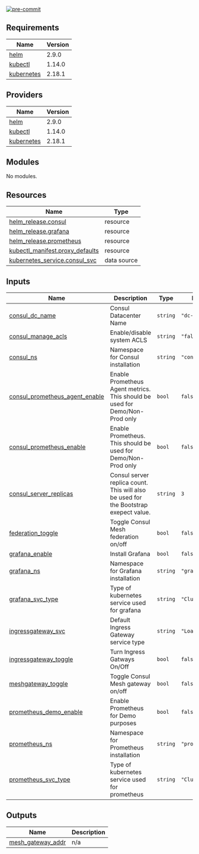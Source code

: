 [![pre-commit](https://github.com/Arctiq-Terraform-Modules/terraform-consul-gke/actions/workflows/pre-commit-checks.yaml/badge.svg?branch=main)](https://github.com/Arctiq-Terraform-Modules/terraform-consul-gke/actions/workflows/pre-commit-checks.yaml)

## Requirements

| Name | Version |
|------|---------|
| <a name="requirement_helm"></a> [helm](#requirement\_helm) | 2.9.0 |
| <a name="requirement_kubectl"></a> [kubectl](#requirement\_kubectl) | 1.14.0 |
| <a name="requirement_kubernetes"></a> [kubernetes](#requirement\_kubernetes) | 2.18.1 |

## Providers

| Name | Version |
|------|---------|
| <a name="provider_helm"></a> [helm](#provider\_helm) | 2.9.0 |
| <a name="provider_kubectl"></a> [kubectl](#provider\_kubectl) | 1.14.0 |
| <a name="provider_kubernetes"></a> [kubernetes](#provider\_kubernetes) | 2.18.1 |

## Modules

No modules.

## Resources

| Name | Type |
|------|------|
| [helm_release.consul](https://registry.terraform.io/providers/hashicorp/helm/2.9.0/docs/resources/release) | resource |
| [helm_release.grafana](https://registry.terraform.io/providers/hashicorp/helm/2.9.0/docs/resources/release) | resource |
| [helm_release.prometheus](https://registry.terraform.io/providers/hashicorp/helm/2.9.0/docs/resources/release) | resource |
| [kubectl_manifest.proxy_defaults](https://registry.terraform.io/providers/gavinbunney/kubectl/1.14.0/docs/resources/manifest) | resource |
| [kubernetes_service.consul_svc](https://registry.terraform.io/providers/hashicorp/kubernetes/2.18.1/docs/data-sources/service) | data source |

## Inputs

| Name | Description | Type | Default | Required |
|------|-------------|------|---------|:--------:|
| <a name="input_consul_dc_name"></a> [consul\_dc\_name](#input\_consul\_dc\_name) | Consul Datacenter Name | `string` | `"dc-gke"` | no |
| <a name="input_consul_manage_acls"></a> [consul\_manage\_acls](#input\_consul\_manage\_acls) | Enable/disable system ACLS | `string` | `"false"` | no |
| <a name="input_consul_ns"></a> [consul\_ns](#input\_consul\_ns) | Namespace for Consul installation | `string` | `"consul"` | no |
| <a name="input_consul_prometheus_agent_enable"></a> [consul\_prometheus\_agent\_enable](#input\_consul\_prometheus\_agent\_enable) | Enable Prometheus Agent metrics. This should be used for Demo/Non-Prod only | `bool` | `false` | no |
| <a name="input_consul_prometheus_enable"></a> [consul\_prometheus\_enable](#input\_consul\_prometheus\_enable) | Enable Prometheus. This should be used for Demo/Non-Prod only | `bool` | `false` | no |
| <a name="input_consul_server_replicas"></a> [consul\_server\_replicas](#input\_consul\_server\_replicas) | Consul server replica count. This will also be used for the Bootstrap exepect value. | `string` | `3` | no |
| <a name="input_federation_toggle"></a> [federation\_toggle](#input\_federation\_toggle) | Toggle Consul Mesh federation on/off | `bool` | `false` | no |
| <a name="input_grafana_enable"></a> [grafana\_enable](#input\_grafana\_enable) | Install Grafana | `bool` | `false` | no |
| <a name="input_grafana_ns"></a> [grafana\_ns](#input\_grafana\_ns) | Namespace for Grafana installation | `string` | `"grafana"` | no |
| <a name="input_grafana_svc_type"></a> [grafana\_svc\_type](#input\_grafana\_svc\_type) | Type of kubernetes service used for grafana | `string` | `"ClusterIP"` | no |
| <a name="input_ingressgateway_svc"></a> [ingressgateway\_svc](#input\_ingressgateway\_svc) | Default Ingress Gateway service type | `string` | `"LoadBalancer"` | no |
| <a name="input_ingressgateway_toggle"></a> [ingressgateway\_toggle](#input\_ingressgateway\_toggle) | Turn Ingress Gatways On/Off | `bool` | `false` | no |
| <a name="input_meshgateway_toggle"></a> [meshgateway\_toggle](#input\_meshgateway\_toggle) | Toggle Consul Mesh gateway on/off | `bool` | `false` | no |
| <a name="input_prometheus_demo_enable"></a> [prometheus\_demo\_enable](#input\_prometheus\_demo\_enable) | Enable Prometheus for Demo purposes | `bool` | `false` | no |
| <a name="input_prometheus_ns"></a> [prometheus\_ns](#input\_prometheus\_ns) | Namespace for Prometheus installation | `string` | `"prometheus"` | no |
| <a name="input_prometheus_svc_type"></a> [prometheus\_svc\_type](#input\_prometheus\_svc\_type) | Type of kubernetes service used for prometheus | `string` | `"ClusterIP"` | no |

## Outputs

| Name | Description |
|------|-------------|
| <a name="output_mesh_gateway_addr"></a> [mesh\_gateway\_addr](#output\_mesh\_gateway\_addr) | n/a |
